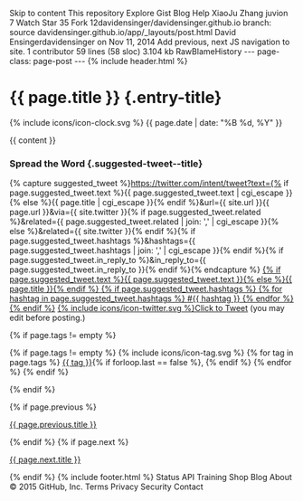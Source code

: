 Skip to content This repository Explore Gist Blog Help XiaoJu Zhang
juvion 7 Watch Star 35 Fork 12davidensinger/davidensinger.github.io
branch: source davidensinger.github.io/app/\_layouts/post.html David
Ensingerdavidensinger on Nov 11, 2014 Add previous, next JS navigation
to site. 1 contributor 59 lines (58 sloc) 3.104 kb RawBlameHistory ---
page-class: page-post --- {% include header.html %}

{{ page.title }} {.entry-title}
================

<div class="entry-meta entry-meta--header">

<span class="entry-meta--icon"> {% include icons/icon-clock.svg %}
</span> {{ page.date | date: "%B %d, %Y" }}

</div>

<div class="entry-content">

{{ content }}

</div>

<div class="entry-meta--footer__top entry-meta--suggested__tweet">

### Spread the Word {.suggested-tweet--title}

{% capture suggested\_tweet %}https://twitter.com/intent/tweet?text={%
if page.suggested\_tweet.text %}{{ page.suggested\_tweet.text |
cgi\_escape }}{% else %}{{ page.title | cgi\_escape }}{% endif %}&url={{
site.url }}{{ page.url }}&via={{ site.twitter }}{% if
page.suggested\_tweet.related %}&related={{
page.suggested\_tweet.related | join: ',' | cgi\_escape }}{% else
%}&related={{ site.twitter }}{% endif %}{% if
page.suggested\_tweet.hashtags %}&hashtags={{
page.suggested\_tweet.hashtags | join: ',' | cgi\_escape }}{% endif %}{%
if page.suggested\_tweet.in\_reply\_to %}&in\_reply\_to={{
page.suggested\_tweet.in\_reply\_to }}{% endif %}{% endcapture %} [<span
class="suggested-tweet--bubble__text">{% if page.suggested\_tweet.text
%}{{ page.suggested\_tweet.text }}{% else %}{{ page.title }}{% endif
%}</span> {% if page.suggested\_tweet.hashtags %} {% for hashtag in
page.suggested\_tweet.hashtags %} <span
class="suggested-tweet--hashtag">\#{{ hashtag }}</span> {% endfor %} {%
endif %}]({{%20suggested_tweet%20}})
[<span class="suggested-tweet--icon">{% include icons/icon-twitter.svg
%}</span>Click to Tweet]({{%20suggested_tweet%20}}) (you may edit before
posting.)

</div>

{% if page.tags != empty %}

<div class="entry-meta--footer__bottom">

{% if page.tags != empty %} <span class="entry-meta--icon"> {% include
icons/icon-tag.svg %} </span> {% for tag in page.tags %} [{{ tag
}}](/tag/{{%20tag%20|%20slugify%20}}){% if forloop.last == false %}, {%
endif %} {% endfor %} {% endif %}

</div>

{% endif %}

{% if page.previous %}

<div class="nav-previous">

<span id="js-navigation--previous">[{{ page.previous.title
}}]({{%20site.url%20}}{{%20page.previous.url%20}})</span>

</div>

{% endif %} {% if page.next %}

<div class="nav-next">

<span id="js-navigation--next">[{{ page.next.title
}}]({{%20site.url%20}}{{%20page.next.url%20}})</span>

</div>

{% endif %} {% include footer.html %} Status API Training Shop Blog
About © 2015 GitHub, Inc. Terms Privacy Security Contact

